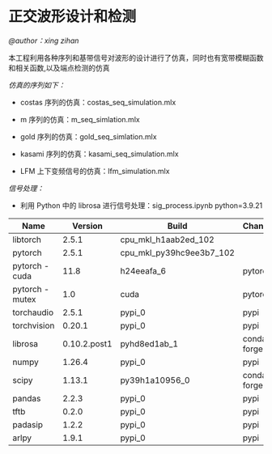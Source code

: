 # 正交波形设计和检测

*@author：xing zihan*

本工程利用各种序列和基带信号对波形的设计进行了仿真，同时也有宽带模糊函数和相关函数,以及端点检测的仿真

*仿真的序列如下：*

- costas 序列的仿真：costas_seq_simulation.mlx

- m 序列的仿真：m_seq_simlation.mlx

- gold 序列的仿真：gold_seq_simlation.mlx

- kasami 序列的仿真：kasami_seq_simulation.mlx

- LFM 上下变频信号的仿真：lfm_simulation.mlx

*信号处理：*

- 利用 Python 中的 librosa 进行信号处理：sig_process.ipynb
python=3.9.21                                                                                             

| Name | Version | Build | Channel |
| --- | --- | --- | --- |
| libtorch | 2.5.1 | cpu_mkl_h1aab2ed_102 |  |
| pytorch | 2.5.1 | cpu_mkl_py39hc9ee3b7_102 |  |
| pytorch - cuda | 11.8 | h24eeafa_6 | pytorch |
| pytorch - mutex | 1.0 | cuda | pytorch |
| torchaudio | 2.5.1 | pypi_0 | pypi |
| torchvision | 0.20.1 | pypi_0 | pypi |
| librosa | 0.10.2.post1 | pyhd8ed1ab_1 | conda - forge |
| numpy | 1.26.4 | pypi_0 | pypi |
| scipy | 1.13.1 | py39h1a10956_0 | conda - forge |
| pandas | 2.2.3 | pypi_0 | pypi |
| tftb | 0.2.0 | pypi_0 | pypi |
| padasip | 1.2.2 | pypi_0 | pypi |
| arlpy | 1.9.1 | pypi_0 | pypi |
